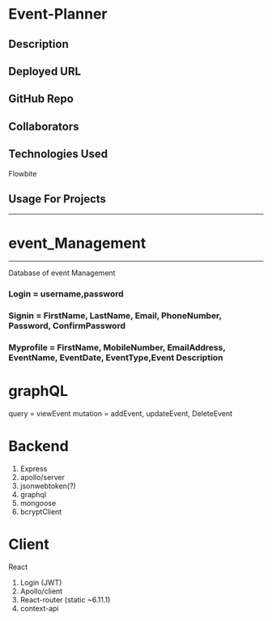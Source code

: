 # Event-Planner

## Description

## Deployed URL

## GitHub Repo

## Collaborators

## Technologies Used

Flowbite

## Usage For Projects
----------------------------
# event_Management
______________________________________________________________________
Database of event Management
### Login = username,password
### Signin = FirstName, LastName, Email, PhoneNumber, Password, ConfirmPassword

### Myprofile = FirstName, MobileNumber, EmailAddress, EventName, EventDate, EventType,Event Description

# graphQL
query = viewEvent
mutation  = addEvent, updateEvent, DeleteEvent

# Backend
1. Express
2. apollo/server
3. jsonwebtoken(?)
4. graphql
5. mongoose
6. bcryptClient

# Client 
React

1. Login (JWT)
2. Apollo/client
3. React-router (static ~6.11.1)
4. context-api